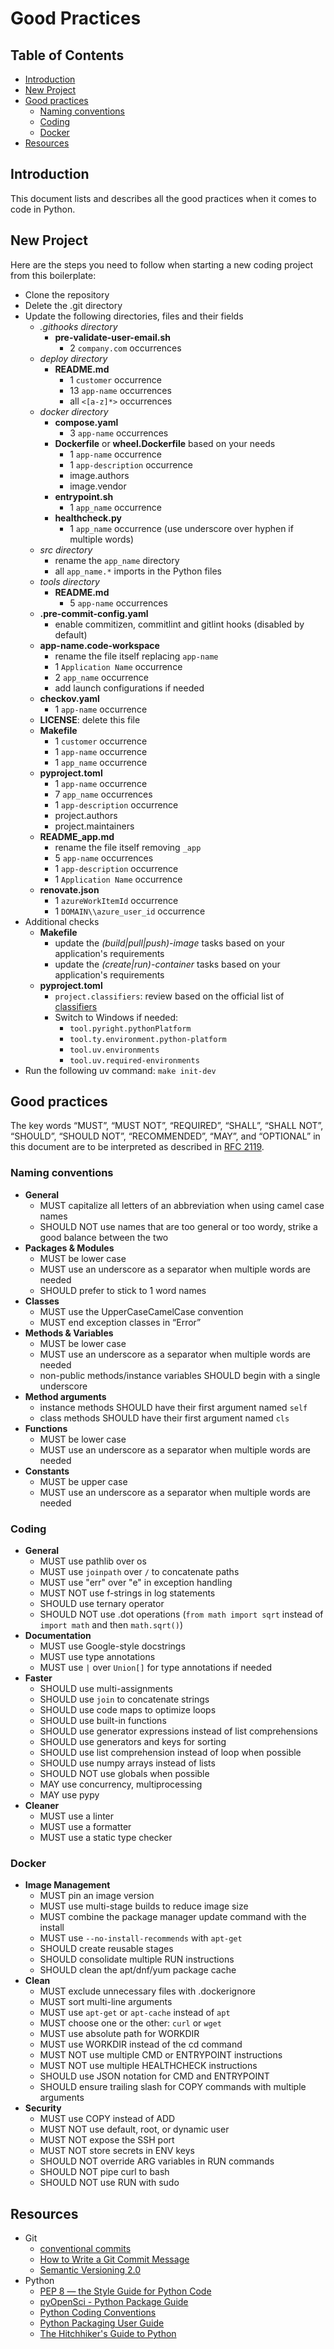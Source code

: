 # Good Practices <!-- omit in toc -->

## Table of Contents <!-- omit in toc -->

- [Introduction](#introduction)
- [New Project](#new-project)
- [Good practices](#good-practices)
  - [Naming conventions](#naming-conventions)
  - [Coding](#coding)
  - [Docker](#docker)
- [Resources](#resources)

## Introduction

This document lists and describes all the good practices when it comes to code in Python.

## New Project

Here are the steps you need to follow when starting a new coding project from this boilerplate:

- Clone the repository
- Delete the .git directory
- Update the following directories, files and their fields
  - *.githooks directory*
    - **pre-validate-user-email.sh**
      - 2 `company.com` occurrences
  - *deploy directory*
    - **README.md**
      - 1 `customer` occurrence
      - 13 `app-name` occurrences
      - all `<[a-z]*>` occurrences
  - *docker directory*
    - **compose.yaml**
      - 3 `app-name` occurrences
    - **Dockerfile** or **wheel.Dockerfile** based on your needs
      - 1 `app-name` occurrence
      - 1 `app-description` occurrence
      - image.authors
      - image.vendor
    - **entrypoint.sh**
      - 1 `app_name` occurrence
    - **healthcheck.py**
      - 1 `app_name` occurrence (use underscore over hyphen if multiple words)
  - *src directory*
    - rename the `app_name` directory
    - all `app_name.*` imports in the Python files
  - *tools directory*
    - **README.md**
      - 5 `app-name` occurrences
  - **.pre-commit-config.yaml**
    - enable commitizen, commitlint and gitlint hooks (disabled by default)
  - **app-name.code-workspace**
    - rename the file itself replacing `app-name`
    - 1 `Application Name` occurrence
    - 2 `app_name` occurrence
    - add launch configurations if needed
  - **checkov.yaml**
    - 1 `app-name` occurrence
  - **LICENSE**: delete this file
  - **Makefile**
    - 1 `customer` occurrence
    - 1 `app-name` occurrence
    - 1 `app_name` occurrence
  - **pyproject.toml**
    - 1 `app-name` occurrence
    - 7 `app_name` occurrences
    - 1 `app-description` occurrence
    - project.authors
    - project.maintainers
  - **README_app.md**
    - rename the file itself removing `_app`
    - 5 `app-name` occurrences
    - 1 `app-description` occurrence
    - 1 `Application Name` occurrence
  - **renovate.json**
    - 1 `azureWorkItemId` occurrence
    - 1 `DOMAIN\\azure_user_id` occurrence
- Additional checks
  - **Makefile**
    - update the *(build|pull|push)-image* tasks based on your application's requirements
    - update the *(create|run)-container* tasks based on your application's requirements
  - **pyproject.toml**
    - `project.classifiers`: review based on the official list of [classifiers](https://pypi.org/classifiers)
    - Switch to Windows if needed:
      - `tool.pyright.pythonPlatform`
      - `tool.ty.environment.python-platform`
      - `tool.uv.environments`
      - `tool.uv.required-environments`
- Run the following uv command: `make init-dev`

## Good practices

The key words “MUST”, “MUST NOT”, “REQUIRED”, “SHALL”, “SHALL NOT”, “SHOULD”, “SHOULD NOT”, “RECOMMENDED”, “MAY”, and “OPTIONAL” in this document are to be interpreted as described in [RFC 2119](https://datatracker.ietf.org/doc/html/rfc2119).

### Naming conventions

- **General**
  - MUST capitalize all letters of an abbreviation when using camel case names
  - SHOULD NOT use names that are too general or too wordy, strike a good balance between the two
- **Packages & Modules**
  - MUST be lower case
  - MUST use an underscore as a separator when multiple words are needed
  - SHOULD prefer to stick to 1 word names
- **Classes**
  - MUST use the UpperCaseCamelCase convention
  - MUST end exception classes in “Error”
- **Methods & Variables**
  - MUST be lower case
  - MUST use an underscore as a separator when multiple words are needed
  - non-public methods/instance variables SHOULD begin with a single underscore
- **Method arguments**
  - instance methods SHOULD have their first argument named `self`
  - class methods SHOULD have their first argument named `cls`
- **Functions**
  - MUST be lower case
  - MUST use an underscore as a separator when multiple words are needed
- **Constants**
  - MUST be upper case
  - MUST use an underscore as a separator when multiple words are needed

### Coding

- **General**
  - MUST use pathlib over os
  - MUST use `joinpath` over `/` to concatenate paths
  - MUST use "err" over "e" in exception handling
  - MUST NOT use f-strings in log statements
  - SHOULD use ternary operator
  - SHOULD NOT use .dot operations (`from math import sqrt` instead of `import math` and then `math.sqrt()`)
- **Documentation**
  - MUST use Google-style docstrings
  - MUST use type annotations
  - MUST use `|` over `Union[]` for type annotations if needed
- **Faster**
  - SHOULD use multi-assignments
  - SHOULD use `join` to concatenate strings
  - SHOULD use code maps to optimize loops
  - SHOULD use built-in functions
  - SHOULD use generator expressions instead of list comprehensions
  - SHOULD use generators and keys for sorting
  - SHOULD use list comprehension instead of loop when possible
  - SHOULD use numpy arrays instead of lists
  - SHOULD NOT use globals when possible
  - MAY use concurrency, multiprocessing
  - MAY use pypy
- **Cleaner**
  - MUST use a linter
  - MUST use a formatter
  - MUST use a static type checker

### Docker

- **Image Management**
  - MUST pin an image version
  - MUST use multi-stage builds to reduce image size
  - MUST combine the package manager update command with the install
  - MUST use `--no-install-recommends` with `apt-get`
  - SHOULD create reusable stages
  - SHOULD consolidate multiple RUN instructions
  - SHOULD clean the apt/dnf/yum package cache
- **Clean**
  - MUST exclude unnecessary files with .dockerignore
  - MUST sort multi-line arguments
  - MUST use `apt-get` or `apt-cache` instead of `apt`
  - MUST choose one or the other: `curl` or `wget`
  - MUST use absolute path for WORKDIR
  - MUST use WORKDIR instead of the cd command
  - MUST NOT use multiple CMD or ENTRYPOINT instructions
  - MUST NOT use multiple HEALTHCHECK instructions
  - SHOULD use JSON notation for CMD and ENTRYPOINT
  - SHOULD ensure trailing slash for COPY commands with multiple arguments
- **Security**
  - MUST use COPY instead of ADD
  - MUST NOT use default, root, or dynamic user
  - MUST NOT expose the SSH port
  - MUST NOT store secrets in ENV keys
  - SHOULD NOT override ARG variables in RUN commands
  - SHOULD NOT pipe curl to bash
  - SHOULD NOT use RUN with sudo

## Resources

- Git
  - [conventional commits](https://www.conventionalcommits.org)
  - [How to Write a Git Commit Message](https://cbea.ms/git-commit)
  - [Semantic Versioning 2.0](https://semver.org)
- Python
  - [PEP 8 — the Style Guide for Python Code](https://pep8.org)
  - [pyOpenSci - Python Package Guide](https://www.pyopensci.org/python-package-guide/index.html)
  - [Python Coding Conventions](https://visualgit.readthedocs.io/en/latest/index.html)
  - [Python Packaging User Guide](https://packaging.python.org/en/latest)
  - [The Hitchhiker's Guide to Python](https://docs.python-guide.org)
